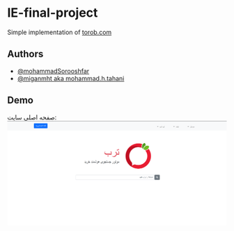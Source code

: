 
# IE-final-project
Simple implementation of [torob.com](https://torob.com/)



## Authors

- [@mohammadSorooshfar](https://github.com/mohammadSorooshfar)
- [@miganmht aka mohammad.h.tahani](https://github.com/miganmht)


## Demo


صفحه اصلی سایت:
![img/home.png](https://github.com/mohammadSorooshfar/IE-final-project/blob/develop/img/home.png)

